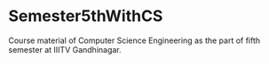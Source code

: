 # Semester5thWithCS
Course material of Computer Science Engineering as the part of fifth semester at IIITV Gandhinagar. 
